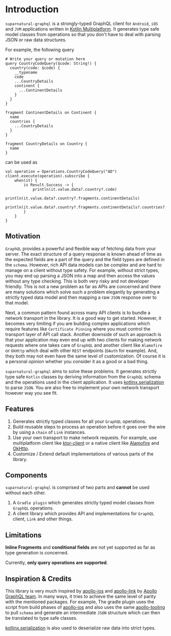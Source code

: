 # Introduction
`suparnatural-graphql` is a strongly-typed GraphQL client for `Android`, `iOS` and `JVM` applications written in [Kotlin Multiplatform](). It generates type safe model classes from operations so that you don't have to deal with parsing JSON or raw data structures.

For example, the following query

```graphql{5,13,20}
# Write your query or mutation here
query CountryCodeQuery($code: String!) {
  country(code: $code) {
    __typename
    code
    ...CountryDetails
    continent {
      ...ContinentDetails
    }
  }
}

fragment ContinentDetails on Continent {
  name
  countries {
    ...CountryDetails
  }
}

fragment CountryDetails on Country {
  name
}
```
can be used as 

```kotlin{5-7}
val operation = Operations.CountryCodeQuery("AD")
client.execute(operation).subscribe {
    when(it) {
        is Result.Success -> {
            println(it.value.data?.country?.code)
            println(it.value.data?.country?.fragments.continentDetails)
            println(it.value.data?.country?.fragments.continentDetails?.countries?.fragments.countryDetails)
        }
    }
}
```



## Motivation
`GraphQL` provides a powerful and flexible way of fetching data from your server. The exact structure of a query response is known ahead of time as the expected
fields are a part of the query and the field types are defined in the `schema`. However, rich API data models can be complex and are hard to manage on a client
without type safety. For example, without strict types, you may end up parsing a JSON into a map and then access the values without any type checking. This is 
both very risky and not developer friendly. This is not a new problem as far as APIs are concerned and there are many solutions which solve such a problem elegantly
by generating a strictly typed data model and then mapping a raw `JSON` response over to that model. 

Next, a common pattern found across many API clients is to bundle a network transport in the library. It is a good way to get started. However, it becomes
very limiting if you are building complex applications which require features like `Certificate Pinning` where you must control the transport layer of API call stack.
Another downside of such an approach is that your application may even end up with two clients for making network requests where one takes care of `GraphQL` and another
client like `Alamofire` or `OkHttp` which deal with other `REST` endpoints (`OAuth` for example). And, they both may not even have the same level of customization.
Of course it is a personal opinion whether you consider it as a good or a bad thing.

`suparnatural-graphql` aims to solve these problems. It generates strictly type safe `Kotlin` classes by deriving information from the `GraphQL` schema and the operations used in the client application. It uses [kotlinx.serialization]() to parse `JSON`. You are also free to implement your own network transport however way you see fit.

## Features

1. Generates strictly typed classes for all your `GraphQL` operations.
2. Build reusable steps to process an operation before it goes over the wire by using a `chain` of `Link` instances.
3. Use your own transport to make network requests. For example, use multiplatform client like [ktor-client]() or a native client like [Alamofire]() and [OkHttp]().
4. Customize / Extend default implementations of various parts of the library.

## Components

`suparnatural-graphql` is comprised of two parts and **cannot** be used without each other.

1. A `Gradle plugin` which generates strictly typed model classes from `GraphQL` operations.
2. A client library which provides API and implementations for `GraphQL` client, `Link` and other things.

## Limitations

**Inline Fragments** and **conditional fields** are not yet supported as far as type generation is concerned.

Currently, **only query operations are supported**.

## Inspiration & Credits

This library is very much inspired by [apollo-ios](https://www.apollographql.com/docs/ios/) and [apollo-link](https://www.apollographql.com/docs/link/) by [Apollo GraphQL team](). In many
ways, it tries to achieve the same level of parity with the mentioned packages. For example,
The gradle plugin uses the script from build phases of [apollo-ios](https://www.apollographql.com/docs/ios/) and also uses the same [apollo-tooling](https://github.com/apollographql/apollo-tooling) to pull `schema` and generate an intermediate `JSON` structure which can then be translated to type safe classes. 

[kotlinx.serialization](https://github.com/Kotlin/kotlinx.serialization) is also used to deserialize
raw data into strict types.